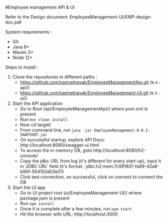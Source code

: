 #Employee management API & UI

Refer to the Design document: EmployeeManagement-UI/EMP-design-doc.pdf

System requirements : 

 - Git
 - Java 8+
 - Maven 3+
 - Node 12+

Steps to Install : 

 1) Clone the repositories in different paths : 
     - https://github.com/samratnayak/EmployeeManagementApi.git (e.x : api/)
     - https://github.com/samratnayak/EmployeeManagement-UI.git (e.x : ui/)
 3) Start the API application
     - Go to Root (api/EmployeeManagementApi/) where pom.xml is present
     - Run `mvn clean install`
     - Now cd target/
     - From command line, run `java -jar EmployeeManagement-0.0.1-SNAPSHOT.jar`
     - On successful startup, explore API Docs: http://localhost:8080/swagger-ui.html
     - To access the in-memory DB, goto http://localhost:8080/h2-console/
     - Copy the jdbc URL from log (it's different for every start-up), input it in 'JDBC URL' field (it's format : jdbc:h2:mem:7c99182f-fa99-42a8-b90f-954150d03e51)
     - Click test connection, on successful, click on connect to connect the DB
 5) Start the UI app
    - Go to UI project root (ui/EmployeeManagement-UI/) where package.json is present
    - Run `npm install`
    - Once it is complete after a few minutes, run `npm start`
    - Hit the browser with URL: http://localhost:3000 
